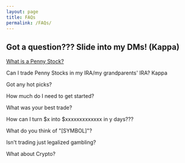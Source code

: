 ```yaml
---
layout: page
title: FAQs
permalink: /FAQs/
---
```


## Got a question??? Slide into my DMs! (Kappa)


[What is a Penny Stock?](/whatis/)

Can I trade Penny Stocks in my IRA/my grandparents' IRA? Kappa

Got any hot picks?

How much do I need to get started?

What was your best trade?

How can I turn $x into $xxxxxxxxxxxxx in y days???

What do you think of "[SYMBOL]"?

Isn't trading just legalized gambling?

What about Crypto?